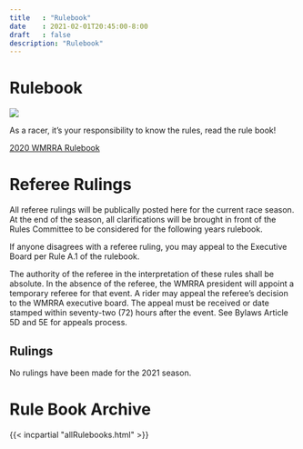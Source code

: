 ```yaml
---
title   : "Rulebook"
date    : 2021-02-01T20:45:00-8:00
draft   : false
description: "Rulebook"
---
```

# Rulebook

![](/images/Racer-Responsibility.jpg)

As a racer, it’s your responsibility to know the rules, read the rule book!

[2020 WMRRA Rulebook](/pdfs/rulebook/2020WMRRARuleBook.pdf)

# Referee Rulings

All referee rulings will be publically posted here for the current race season. At the end of the season, all clarifications will be brought in front of the Rules Committee to be considered for the following years rulebook.

If anyone disagrees with a referee ruling, you may appeal to the Executive Board per Rule A.1 of the rulebook.

The authority of the referee in the interpretation of these rules shall be absolute. In the absence of the referee, the WMRRA president will appoint a temporary referee for that event. A rider may appeal the referee’s decision to the WMRRA executive board. The appeal must be received or date stamped within seventy-two (72) hours after the event. See Bylaws Article 5D and 5E for appeals process.

## Rulings
No rulings have been made for the 2021 season.

<!-- 
Rulings can be numerated by starting with 1.
1.
1.
1.
-->

# Rule Book Archive

{{< incpartial "allRulebooks.html" >}}

